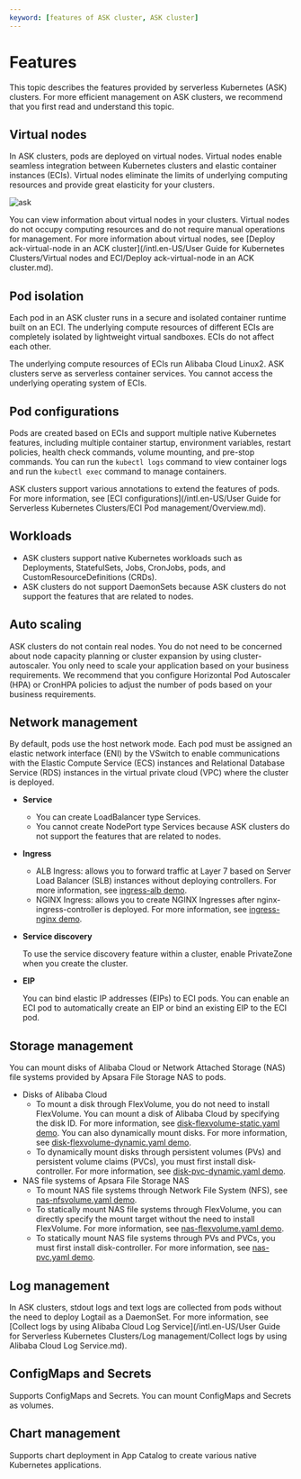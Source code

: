 ```yaml
---
keyword: [features of ASK cluster, ASK cluster]
---
```


# Features

This topic describes the features provided by serverless Kubernetes \(ASK\) clusters. For more efficient management on ASK clusters, we recommend that you first read and understand this topic.

## Virtual nodes

In ASK clusters, pods are deployed on virtual nodes. Virtual nodes enable seamless integration between Kubernetes clusters and elastic container instances \(ECIs\). Virtual nodes eliminate the limits of underlying computing resources and provide great elasticity for your clusters.

![ask](https://static-aliyun-doc.oss-accelerate.aliyuncs.com/assets/img/en-US/4197297951/p86903.png)

You can view information about virtual nodes in your clusters. Virtual nodes do not occupy computing resources and do not require manual operations for management. For more information about virtual nodes, see [Deploy ack-virtual-node in an ACK cluster](/intl.en-US/User Guide for Kubernetes Clusters/Virtual nodes and ECI/Deploy ack-virtual-node in an ACK cluster.md).

## Pod isolation

Each pod in an ASK cluster runs in a secure and isolated container runtime built on an ECI. The underlying compute resources of different ECIs are completely isolated by lightweight virtual sandboxes. ECIs do not affect each other.

The underlying compute resources of ECIs run Alibaba Cloud Linux2. ASK clusters serve as serverless container services. You cannot access the underlying operating system of ECIs.

## Pod configurations

Pods are created based on ECIs and support multiple native Kubernetes features, including multiple container startup, environment variables, restart policies, health check commands, volume mounting, and pre-stop commands. You can run the `kubectl logs` command to view container logs and run the `kubectl exec` command to manage containers.

ASK clusters support various annotations to extend the features of pods. For more information, see [ECI configurations](/intl.en-US/User Guide for Serverless Kubernetes Clusters/ECI Pod management/Overview.md).

## Workloads

-   ASK clusters support native Kubernetes workloads such as Deployments, StatefulSets, Jobs, CronJobs, pods, and CustomResourceDefinitions \(CRDs\).
-   ASK clusters do not support DaemonSets because ASK clusters do not support the features that are related to nodes.

## Auto scaling

ASK clusters do not contain real nodes. You do not need to be concerned about node capacity planning or cluster expansion by using cluster-autoscaler. You only need to scale your application based on your business requirements. We recommend that you configure Horizontal Pod Autoscaler \(HPA\) or CronHPA policies to adjust the number of pods based on your business requirements.

## Network management

By default, pods use the host network mode. Each pod must be assigned an elastic network interface \(ENI\) by the VSwitch to enable communications with the Elastic Compute Service \(ECS\) instances and Relational Database Service \(RDS\) instances in the virtual private cloud \(VPC\) where the cluster is deployed.

-   **Service**
    -   You can create LoadBalancer type Services.
    -   You cannot create NodePort type Services because ASK clusters do not support the features that are related to nodes.
-   **Ingress**
    -   ALB Ingress: allows you to forward traffic at Layer 7 based on Server Load Balancer \(SLB\) instances without deploying controllers. For more information, see [ingress-alb demo](https://github.com/AliyunContainerService/serverless-k8s-examples/tree/master/ingress-alb).
    -   NGINX Ingress: allows you to create NGINX Ingresses after nginx-ingress-controller is deployed. For more information, see [ingress-nginx demo](https://github.com/AliyunContainerService/serverless-k8s-examples/tree/master/ingress-nginx).
-   **Service discovery**

    To use the service discovery feature within a cluster, enable PrivateZone when you create the cluster.

-   **EIP**

    You can bind elastic IP addresses \(EIPs\) to ECI pods. You can enable an ECI pod to automatically create an EIP or bind an existing EIP to the ECI pod.


## Storage management

You can mount disks of Alibaba Cloud or Network Attached Storage \(NAS\) file systems provided by Apsara File Storage NAS to pods.

-   Disks of Alibaba Cloud
    -   To mount a disk through FlexVolume, you do not need to install FlexVolume. You can mount a disk of Alibaba Cloud by specifying the disk ID. For more information, see [disk-flexvolume-static.yaml demo](https://github.com/AliyunContainerService/serverless-k8s-examples/blob/master/volumes/disk-flexvolume-static.yaml). You can also dynamically mount disks. For more information, see [disk-flexvolume-dynamic.yaml demo](https://github.com/AliyunContainerService/serverless-k8s-examples/blob/master/volumes/disk-flexvolume-dynamic.yaml).
    -   To dynamically mount disks through persistent volumes \(PVs\) and persistent volume claims \(PVCs\), you must first install disk-controller. For more information, see [disk-pvc-dynamic.yaml demo](https://github.com/AliyunContainerService/serverless-k8s-examples/blob/master/volumes/disk-pvc-dynamic.yaml).
-   NAS file systems of Apsara File Storage NAS
    -   To mount NAS file systems through Network File System \(NFS\), see [nas-nfsvolume.yaml demo](https://github.com/AliyunContainerService/serverless-k8s-examples/blob/master/volumes/nas-nfsvolume.yaml).
    -   To statically mount NAS file systems through FlexVolume, you can directly specify the mount target without the need to install FlexVolume. For more information, see [nas-flexvolume.yaml demo](https://github.com/AliyunContainerService/serverless-k8s-examples/blob/master/volumes/nas-flexvolume.yaml).
    -   To statically mount NAS file systems through PVs and PVCs, you must first install disk-controller. For more information, see [nas-pvc.yaml demo](https://github.com/AliyunContainerService/serverless-k8s-examples/blob/master/volumes/nas-pvc.yaml).

## Log management

In ASK clusters, stdout logs and text logs are collected from pods without the need to deploy Logtail as a DaemonSet. For more information, see [Collect logs by using Alibaba Cloud Log Service](/intl.en-US/User Guide for Serverless Kubernetes Clusters/Log management/Collect logs by using Alibaba Cloud Log Service.md).

## ConfigMaps and Secrets

Supports ConfigMaps and Secrets. You can mount ConfigMaps and Secrets as volumes.

## Chart management

Supports chart deployment in App Catalog to create various native Kubernetes applications.

